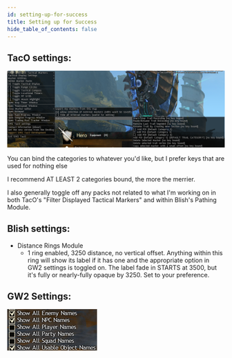 ```yaml
---
id: setting-up-for-success
title: Setting up for Success
hide_table_of_contents: false
---
```


## TacO settings:

![SYWMAMP1.png](/img/pathing/guides/sywmamp/SYWMAMP1.png)

You can bind the categories to whatever you'd like, but I prefer keys that are used for nothing else

I recommend AT LEAST 2 categories bound, the more the merrier.

I also generally toggle off any packs not related to what I'm working on in both TacO's "Filter Displayed Tactical Markers" and within Blish's Pathing Module.

## Blish settings:

- Distance Rings Module
  - 1 ring enabled, 3250 distance, no vertical offset. Anything within this ring will show its label if it has one and the appropriate option in GW2 settings is toggled on. The label fade in STARTS at 3500, but it's fully or nearly-fully opaque by 3250. Set to your preference.

## GW2 Settings:

![SYWMAMP2.png](/img/pathing/guides/sywmamp/SYWMAMP2.png)